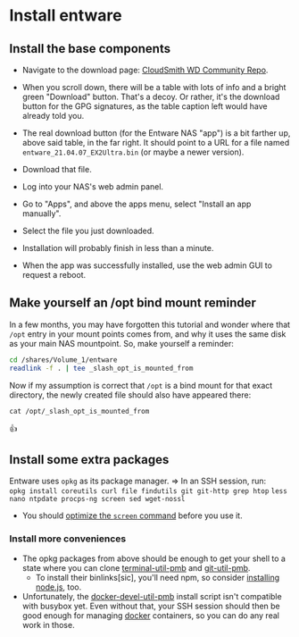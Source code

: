 ﻿
Install entware
===============

Install the base components
---------------------------

* Navigate to the download page: [CloudSmith WD Community Repo][wdc-repo].
* When you scroll down, there will be a table with lots of info and
  a bright green "Download" button. That's a decoy.
  Or rather, it's the download button for the GPG signatures,
  as the table caption left would have already told you.
* The real download button (for the Entware NAS "app") is a bit farther up,
  above said table, in the far right.
  It should point to a URL for a file named `entware_21.04.07_EX2Ultra.bin`
  (or maybe a newer version).
* Download that file.
* Log into your NAS's web admin panel.
* Go to "Apps", and above the apps menu, select "Install an app manually".
* Select the file you just downloaded.
* Installation will probably finish in less than a minute.
* When the app was successfully installed,
  use the web admin GUI to request a reboot.

  [wdc-repo]: https://cloudsmith.io/~wd-community/repos/EX2Ultra/packages/detail/raw/entware/



Make yourself an /opt bind mount reminder
-----------------------------------------

In a few months, you may have forgotten this tutorial and wonder where that
`/opt` entry in your mount points comes from, and why it uses the same disk
as your main NAS mountpoint. So, make yourself a reminder:

```sh
cd /shares/Volume_1/entware
readlink -f . | tee _slash_opt_is_mounted_from
```

Now if my assumption is correct that `/opt` is a bind mount for that
exact directory, the newly created file should also have appeared there:

```text
cat /opt/_slash_opt_is_mounted_from
```

&#x1F44D;



Install some extra packages
---------------------------

Entware uses `opkg` as its package manager. &rArr; In an SSH session, run:<br>
`opkg install coreutils curl file findutils git git-http grep htop`
`less nano ntpdate procps-ng screen sed wget-nossl`

* You should [optimize the `screen` command](gnu_screen.md) before you use it.



### Install more conveniences

* The opkg packages from above should be enough to get your shell to a state
  where you can clone
  [terminal-util-pmb](https://github.com/mk-pmb/terminal-util-pmb) and
  [git-util-pmb](https://github.com/mk-pmb/git-util-pmb).
  * To install their binlinks[sic], you'll need npm,
    so consider [installing node.js](../nodejs/README.md), too.
* Unfortunately, the
  [docker-devel-util-pmb](https://github.com/mk-pmb/docker-devel-util-pmb)
  install script isn't compatible with busybox yet.
  Even without that, your SSH session should then be good enough for managing
  [docker](../docker/) containers, so you can do any real work in those.






